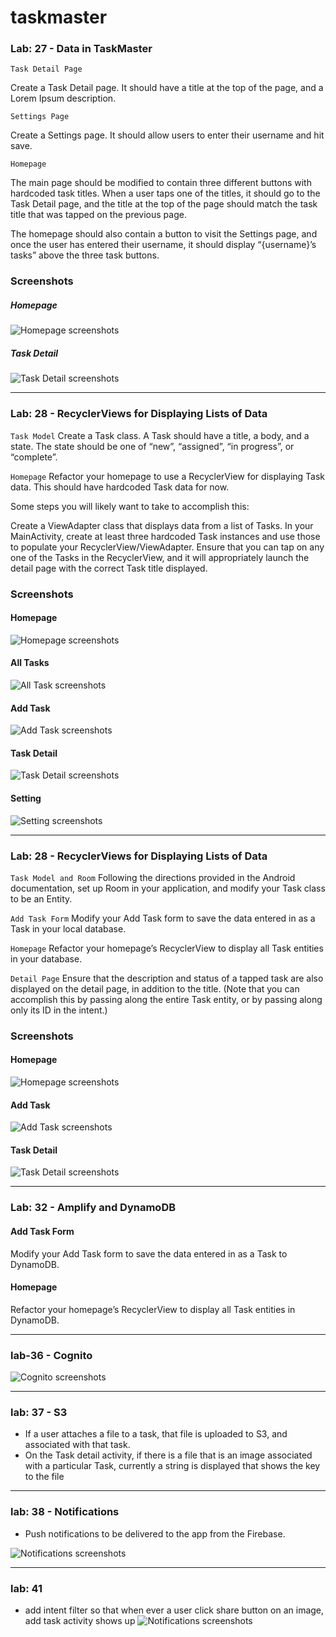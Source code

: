 # taskmaster
### Lab: 27 - Data in TaskMaster
` Task Detail Page ` 

Create a Task Detail page. It should have a title at the top of the page, and a Lorem Ipsum description.

` Settings Page `

Create a Settings page. It should allow users to enter their username and hit save.

`Homepage`

The main page should be modified to contain three different buttons with hardcoded task titles. When a user taps one of the titles, it should go to the Task Detail page, and the title at the top of the page should match the task title that was tapped on the previous page.

The homepage should also contain a button to visit the Settings page, and once the user has entered their username, it should display “{username}’s tasks” above the three task buttons.

### Screenshots
##### Homepage
![Homepage screenshots](screenshots/homePage26.jpg)

##### Task Detail
![Task Detail screenshots](screenshots/detailActivity.jpg)


----------------------------------------------------------------------------

### Lab: 28 - RecyclerViews for Displaying Lists of Data
`Task Model`
Create a Task class. A Task should have a title, a body, and a state. The state should be one of “new”, “assigned”, “in progress”, or “complete”.

`Homepage`
Refactor your homepage to use a RecyclerView for displaying Task data. This should have hardcoded Task data for now.

Some steps you will likely want to take to accomplish this:

Create a ViewAdapter class that displays data from a list of Tasks.
In your MainActivity, create at least three hardcoded Task instances and use those to populate your RecyclerView/ViewAdapter.
Ensure that you can tap on any one of the Tasks in the RecyclerView, and it will appropriately launch the detail page with the correct Task title displayed.

### Screenshots
#### Homepage
![Homepage screenshots](screenshots/home28.png)

#### All Tasks
![All Task screenshots](screenshots/allTask28.png)


#### Add Task
![Add Task screenshots](screenshots/addTask28.png)

#### Task Detail
![Task Detail screenshots](screenshots/detail28.png)

#### Setting
![Setting screenshots](screenshots/setting28.png)


----------------------------------------------------------------------------

### Lab: 28 - RecyclerViews for Displaying Lists of Data
`Task Model and Room`
Following the directions provided in the Android documentation, set up Room in your application, and modify your Task class to be an Entity.

`Add Task Form`
Modify your Add Task form to save the data entered in as a Task in your local database.

`Homepage`
Refactor your homepage’s RecyclerView to display all Task entities in your database.

`Detail Page`
Ensure that the description and status of a tapped task are also displayed on the detail page, in addition to the title. (Note that you can accomplish this by passing along the entire Task entity, or by passing along only its ID in the intent.)

### Screenshots
#### Homepage
![Homepage screenshots](screenshots/home29.png)

#### Add Task
![Add Task screenshots](screenshots/addTask29.png)

#### Task Detail
![Task Detail screenshots](screenshots/detail29.png)


----------------------------------------------------------------------------

### Lab: 32 - Amplify and DynamoDB

#### Add Task Form
Modify your Add Task form to save the data entered in as a Task to DynamoDB.

#### Homepage
Refactor your homepage’s RecyclerView to display all Task entities in DynamoDB.


----------------------------------------------------------------------------
### lab-36 -  Cognito
![Cognito screenshots](screenshots/signIn36.png)

----------------------------------------------------------------------
### lab: 37 - S3
* If a user attaches a file to a task, that file is uploaded to S3, and associated with that task.
* On the Task detail activity, if there is a file that is an image associated with a particular Task, currently a string is displayed that shows the key to the file

----------------------------------------------------------------------
### lab: 38 - Notifications
*  Push notifications to be delivered to the app from the Firebase.

![Notifications screenshots](screenshots/notifications38.jpg)

----------------------------------------------------------------------
### lab: 41
*  add intent filter so that when ever a user click share button on an image, add task activity shows up
![Notifications screenshots](screenshots/notifications38.jpg)
